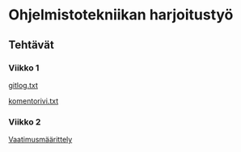 # Ohjelmistotekniikan harjoitustyö

## Tehtävät

### Viikko 1

[gitlog.txt](https://github.com/olevaltt/ot-harjoitustyo_syksy_2021/blob/master/laskarit/viikko1/gitlog.txt)

[komentorivi.txt](https://github.com/olevaltt/ot-harjoitustyo_syksy_2021/blob/master/laskarit/viikko1/komentorivi.txt)

### Viikko 2

[Vaatimusmäärittely](https://github.com/olevaltt/ot-harjoitustyo_syksy_2021/blob/master/dokumentaatio/vaatimusmaarittely.md)


